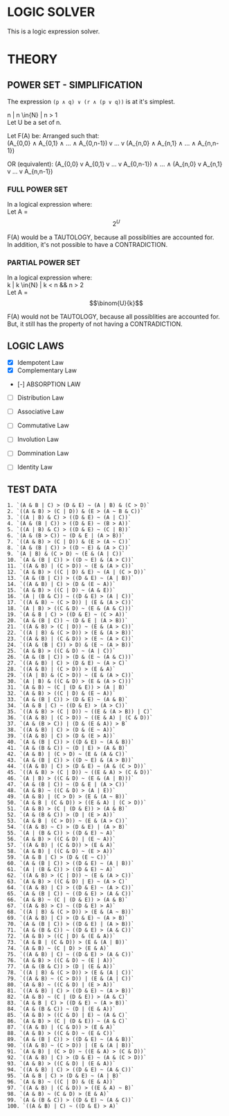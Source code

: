 # LOGIC SOLVER
This is a logic expression solver.

# THEORY
## POWER SET - SIMPLIFICATION
The expression `(p ∧ q) ∨ (r ∧ (p ∨ q))` is at it's simplest.

n | n \in{N} | n > 1  
Let U be a set of n.

Let F(A) be:
Arranged such that:  
(A_{0,0} ∧ A_{0,1} ∧ ... ∧ A_{0,n-1}) v ... v (A_{n,0} ∧ A_{n,1} ∧ ... ∧ A_{n,n-1})  

OR (equivalent):
(A_{0,0} v A_{0,1} v ... v A_{0,n-1}) ∧ ... ∧ (A_{n,0} v A_{n,1} v ... v A_{n,n-1})  

### FULL POWER SET
In a logical expression where:  
Let A = $$2^{U}$$  

F(A) would be a TAUTOLOGY, because all possiblities are accounted for.  
In addition, it's not possible to have a CONTRADICTION.  

### PARTIAL POWER SET
In a logical expression where:  
k | k \in{N} | k < n && n > 2  
Let A = $$\binom{U}{k}$$  

F(A) would not be TAUTOLOGY, because all possiblities are accounted for.  
But, it still has the property of not having a CONTRADICTION.  

## LOGIC LAWS
- [x] Idempotent Law
- [x] Complementary Law
- [-] ABSORPTION LAW
- [ ] Distribution Law
- [ ] Associative Law
- [ ] Commutative Law
- [ ] Involution Law
- [ ] Dommination Law
- [ ] Identity Law




## TEST DATA
```
1. `(A & B | C) > (D & E) ~ (A | B) & (C > D)`
2. `((A & B) > (C | D)) & (E > (A ~ B & C))`
3. `((A | B) & C) > ((D & E) ~ (A | C))`
4. `(A & (B | C)) > ((D & E) ~ (B > A))`
5. `((A | B) & C) > ((D & E) ~ (C | B))`
6. `(A & (B > C)) ~ (D & E | (A > B))`
7. `((A & B) > (C | D)) & (E > (A ~ C))`
8. `(A & (B | C)) > ((D ~ E) & (A > C))`
9. `(A | B) & (C > D) ~ (E & (A | C))`
10. `(A & (B | C)) > ((D ~ E) & (A > C))`
11. `((A & B) | (C > D)) ~ (E & (A > C))`
12. `(A & B) > ((C | D) & E) ~ (A | (C > D))`
13. `(A & (B | C)) > ((D & E) ~ (A | B))`
14. `((A & B) | C) > (D & (E ~ A))`
15. `(A & B) > ((C | D) ~ (A & E))`
16. `(A | (B & C)) ~ ((D & E) > (A | C))`
17. `((A & B) ~ (C > D)) | (E & (A > C))`
18. `(A | B) > ((C & D) ~ (E & (A & C)))`
19. `(A & B | C) > ((D & E) ~ (C > A))`
20. `(A & (B | C)) ~ (D & E | (A > B))`
21. `((A & B) > (C | D)) ~ (E & (A > C))`
22. `((A | B) & (C > D)) > (E & (A > B))`
23. `((A & B) | (C & D)) > (E ~ (A > C))`
24. `((A & (B | C)) > D) & (E ~ (A > B))`
25. `(A & B) > ((C & D) ~ (A | C))`
26. `(A & (B | C)) > (D & (E ~ (A & C)))`
27. `((A & B) | C) > (D & E) ~ (A > C)`
28. `((A & B) | (C > D)) > (E & A)`
29. `((A | B) & (C > D)) ~ (E & (A > C))`
30. `(A | B) & ((C & D) > (E & (A > C)))`
31. `(A & B) ~ (C | (D & E)) > (A | B)`
32. `(A & B) > ((C | D) & (E ~ A))`
33. `(A & (B | C)) > (D & E) ~ (A & B)`
34. `(A & B | C) ~ ((D & E) > (A > C))`
35. `((A & B) > (C | D)) ~ ((E & (A > B)) | C)`
36. `((A & B) | (C > D)) ~ ((E & A) | (C & D))`
37. `(A & (B > C)) | (D & (E & A)) > B`
38. `((A & B) | C) > (D & (E ~ A))`
39. `((A & B) | C) > (D & (E > A))`
40. `(A & (B | C)) > ((D & E) ~ (A & B))`
41. `(A & (B & C)) ~ (D | E) > (A & B)`
42. `(A & B) | (C > D) ~ (E & (A & C))`
43. `(A & (B | C)) > ((D ~ E) & (A > B))`
44. `((A & B) | C) > (D & E) ~ (A & (C > D))`
45. `((A & B) > (C | D)) ~ ((E & A) > (C & D))`
46. `(A | B) > ((C & D) ~ (E & (A | B)))`
47. `(A & (B | C)) ~ (D & E | (A > C))`
48. `(A & B) ~ ((C & D) > (A | E))`
49. `(A & B) | (C > D) > (E & (A ~ B))`
50. `(A & B | (C & D)) > ((E & A) | (C > D))`
51. `(A & B) > (C | (D & E)) > (A & B)`
52. `(A & (B & C)) > (D | (E > A))`
53. `(A & B | (C > D)) ~ (E & (A > C))`
54. `((A & B) ~ C) > (D & E) | (A > B)`
55. `(A | (B & C)) > ((D & E) ~ A)`
56. `(A & B) > ((C & D) | (E ~ A))`
57. `((A & B) | (C & D)) > (E & A)`
58. `(A & B) | ((C & D) ~ (E > A))`
59. `(A & B | C) > (D & (E ~ C))`
60. `(A & (B | C)) > ((D & E) ~ (A | B))`
61. `(A | (B & C)) > ((D & E) ~ A)`
62. `((A & B) > (C | D)) ~ (E & (A > C))`
63. `(A & B) > ((C & D) | E) ~ (A > C)`
64. `((A & B) | C) > ((D & E) ~ (A > C))`
65. `(A & (B | C)) ~ ((D & E) > (A & C))`
66. `(A & B) ~ (C | (D & E)) > (A & B)`
67. `((A & B) > C) ~ ((D & E) > A)`
68. `((A | B) & (C > D)) > (E & (A ~ B))`
69. `((A & B) | C) > (D & E) ~ (A > B)`
70. `(A & (B | C)) > ((D & E) | (A > B))`
71. `(A & (B & C)) ~ ((D & E) > (A & C))`
72. `(A & B) > ((C | D) & (E & A))`
73. `(A & B | (C & D)) > (E & (A | B))`
74. `(A & B) ~ (C | D) > (E & A)`
75. `((A & B) | C) ~ ((D & E) > (A & C))`
76. `(A & B) > ((C & D) ~ (E | A))`
77. `(A & (B & C)) > (D | (E & A))`
78. `((A | B) & (C > D)) > (E & (A | C))`
79. `((A & B) ~ (C > D)) | (E & (A | C))`
80. `(A & B) ~ ((C & D) | (E > A))`
81. `((A & B) | C) > ((D & E) ~ (A > B))`
82. `(A & B) ~ (C | (D & E)) > (A & C)`
83. `(A & B | C) > ((D & E) ~ (A > B))`
84. `(A & (B & C)) ~ (D | (E & A))`
85. `(A & B) > ((C & D) | E) ~ (A & C)`
86. `(A & B) > (C | (D & E)) ~ (A & C)`
87. `((A & B) | (C & D)) > (E & A)`
88. `(A & B) > ((C & D) ~ (E & C))`
89. `(A & (B | C)) > ((D & E) ~ (A & B))`
90. `((A & B) ~ (C > D)) | (E & (A | B))`
91. `(A & B) | (C > D) ~ ((E & A) > (C & D))`
92. `((A & B) | C) > (D & E) ~ (A & (C > D))`
93. `(A & B) > ((C & D) | (E & A))`
94. `((A & B) | C) > ((D & E) ~ (A & C))`
95. `(A & B | C) > (D & E) ~ (A | B)`
96. `(A & B) ~ ((C | D) & (E & A))`
97. `((A & B) | (C & D)) > ((E & A) ~ B)`
98. `(A & B) ~ (C & D) > (E & A)`
99. `(A & (B & C)) > ((D & E) ~ (A & C))`
100. `((A & B) | C) ~ ((D & E) > A)`
```

